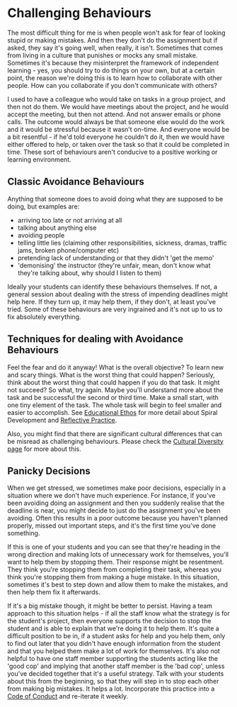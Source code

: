 # Challenging Behaviours

The most difficult thing for me is when people won't ask for fear of looking stupid or making mistakes. And then they don't do the assignment but if asked, they say it's going well, when really, it isn't. Sometimes that comes from living in a culture that punishes or mocks any small mistake. Sometimes it's because they misinterpret the framework of independent learning - yes, you should try to do things on your own, but at a certain point, the reason we're doing this is to learn how to collaborate with other people. How can you collaborate if you don't communicate with others? 

I used to have a colleague who would take on tasks in a group project, and then not do them. We would have meetings about the project, and he would accept the meeting, but then not attend. And not answer emails or phone calls. The outcome would always be that someone else would do the work and it would be stressful because it wasn't on-time. And everyone would be a bit resentful - if he'd told everyone he couldn't do it, then we would have either offered to help, or taken over the task so that it could be completed in time. These sort of behaviours aren't conducive to a positive working or learning environment.  

## Classic Avoidance Behaviours

Anything that someone does to avoid doing what they are supposed to be doing, but examples are:
- arriving too late or not arriving at all
- talking about anything else
- avoiding people
- telling little lies (claiming other responsibilities, sickness, dramas, traffic jams, broken phone/computer etc)
- pretending lack of understanding or that they didn't 'get the memo'
- 'demonising' the instructor (they're unfair, mean, don't know what they're talking about, why should I listen to them)

Ideally your students can identify these behaviours themselves. If not, a general session about dealing with the stress of impending deadlines might help here. If they turn up, it may help them, if they don't, at least you've tried. Some of these behaviours are very ingrained and it's not up to us to fix absolutely everything.

## Techniques for dealing with Avoidance Behaviours

Feel the fear and do it anyway! What is the overall objective? To learn new and scary things. What is the worst thing that could happen? Seriously, think about the worst thing that could happen if you do that task. It might not succeed? So what, try again. Maybe you'll understand more about the task and be successful the second or third time. Make a small start, with one tiny element of the task. The whole task will begin to feel smaller and easier to accomplish. See [Educational Ethos](educational_ethos.md) for more detail about Spiral Development and [Reflective Practice](reflective_practice.md).

Also, you might find that there are significant cultural differences that can be misread as challenging behaviours. Please check the [Cultural Diversity page](cultural_diversity.md) for more about this.


## Panicky Decisions

When we get stressed, we sometimes make poor decisions, especially in a situation where we don't have much experience. For instance, if you've been avoiding doing an assignment and then you suddenly realise that the deadline is near, you might decide to just do the assignment you've been avoiding. Often this results in a poor outcome because you haven't planned properly, missed out important steps, and it's the first time you've done something. 

If this is one of your students and you can see that they're heading in the wrong direction and making lots of unnecessary work for themselves, you'll want to help them by stopping them. Their response might be resentment. They think you're stopping them from completing their task, whereas you think you're stopping them from making a huge mistake. In this situation, sometimes it's best to step down and allow them to make the mistakes, and then help them fix it afterwards. 

If it's a big mistake though, it might be better to persist. Having a team approach to this situation helps - if all the staff know what the strategy is for the student's project, then everyone supports the decision to stop the student and is able to explain that we're doing it to help them. It's quite a difficult position to be in, if a student asks for help and you help them, only to find out later that you didn't have enough information from the student and that you helped them make a lot of work for themselves. It's also not helpful to have one staff member supporting the students acting like the 'good cop' and implying that another staff member is the 'bad cop', unless you've decided together that it's a useful strategy. Talk with your students about this from the beginning, so that they will step in to stop each other from making big mistakes. It helps a lot. Incorporate this practice into a [Code of Conduct](space.md) and re-iterate it weekly.



